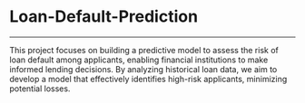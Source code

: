 # Loan-Default-Prediction
<hr>
This project focuses on building a predictive model to assess the risk of loan default among applicants, enabling financial institutions to make informed lending decisions. By analyzing historical loan data, we aim to develop a model that effectively identifies high-risk applicants, minimizing potential losses.
